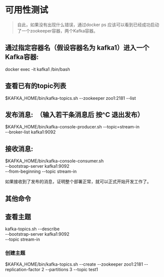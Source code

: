 # 可用性测试
> 自此，如果没有出现什么错误，通过docker ps 应该可以看到已经成功启动了一个zookeeper容器，两个Kafka容器。

## 通过指定容器名（假设容器名为 kafka1）进入一个Kafka容器:

docker exec -it kafka1 /bin/bash

## 查看已有的topic列表

$KAFKA_HOME/bin/kafka-topics.sh --zookeeper zoo1:2181 --list

## 发布消息:  （输入若干条消息后 按^C 退出发布）

$KAFKA_HOME/bin/kafka-console-producer.sh --topic=stream-in \
--broker-list kafka1:9092

## 接收消息:

$KAFKA_HOME/bin/kafka-console-consumer.sh \
--bootstrap-server kafka1:9092 \
--from-beginning --topic stream-in

如果接收到了发布的消息，证明整个部署正常，就可以正式开始开发工作了。

## 其他命令

## 查看主题
kafka-topics.sh --describe \
--bootstrap-server kafka1:9092 \
--topic stream-in

### 创建主题
$KAFKA_HOME/bin/kafka-topics.sh --create --zookeeper zoo1:2181 --replication-factor 2 --partitions 3 --topic test1



